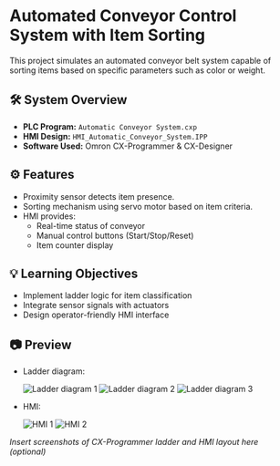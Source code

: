 # Automated Conveyor Control System with Item Sorting

This project simulates an automated conveyor belt system capable of sorting items based on specific parameters such as color or weight.

## 🛠️ System Overview
- **PLC Program:** `Automatic Conveyor System.cxp`
- **HMI Design:** `HMI_Automatic_Conveyor_System.IPP`
- **Software Used:** Omron CX-Programmer & CX-Designer

## ⚙️ Features
- Proximity sensor detects item presence.
- Sorting mechanism using servo motor based on item criteria.
- HMI provides:
  - Real-time status of conveyor
  - Manual control buttons (Start/Stop/Reset)
  - Item counter display

## 💡 Learning Objectives
- Implement ladder logic for item classification
- Integrate sensor signals with actuators
- Design operator-friendly HMI interface

## 📷 Preview
- Ladder diagram:
  
  ![Ladder diagram 1](https://github.com/user-attachments/assets/7c79a3f8-ee9f-4809-970d-fac3b7198786)
  ![Ladder diagram 2](https://github.com/user-attachments/assets/5b0e4784-3674-4992-ae5a-b57b8c2deb4a)
  ![Ladder diagram 3](https://github.com/user-attachments/assets/b256c2f5-afdf-451b-8cd5-fd6e3ca69d33)
- HMI:

  ![HMI 1](https://github.com/user-attachments/assets/afb71489-509d-4a7b-b3d6-f9e13b803f84)
  ![HMI 2](https://github.com/user-attachments/assets/cbcdf155-5b84-4fb2-8af8-4ec226474849)





*Insert screenshots of CX-Programmer ladder and HMI layout here (optional)*


